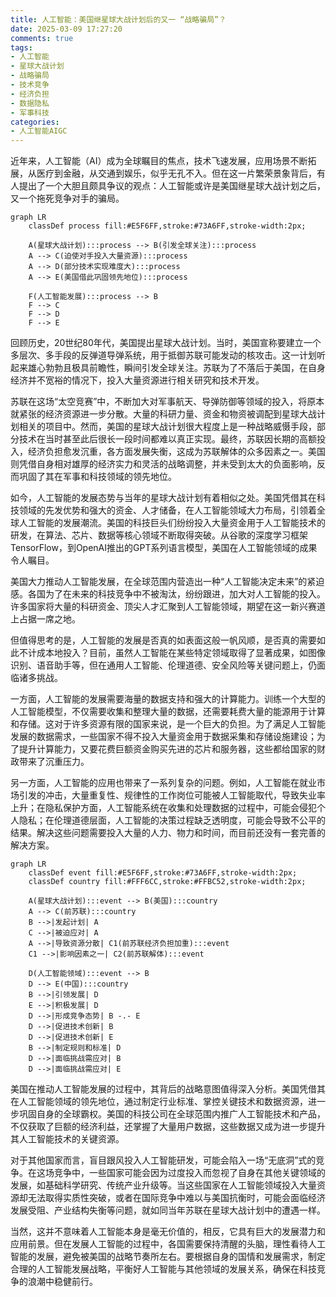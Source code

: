 ```yaml
---
title: 人工智能：美国继星球大战计划后的又一 “战略骗局”？
date: 2025-03-09 17:27:20
comments: true
tags:
- 人工智能
- 星球大战计划
- 战略骗局
- 技术竞争
- 经济负担
- 数据隐私
- 军事科技
categories:
- 人工智能AIGC
---
```




近年来，人工智能（AI）成为全球瞩目的焦点，技术飞速发展，应用场景不断拓展，从医疗到金融，从交通到娱乐，似乎无孔不入。但在这一片繁荣景象背后，有人提出了一个大胆且颇具争议的观点：人工智能或许是美国继星球大战计划之后，又一个拖死竞争对手的骗局。

```mermaid
graph LR
    classDef process fill:#E5F6FF,stroke:#73A6FF,stroke-width:2px;
    
    A(星球大战计划):::process --> B(引发全球关注):::process
    A --> C(迫使对手投入大量资源):::process
    A --> D(部分技术实现难度大):::process
    A --> E(美国借此巩固领先地位):::process
    
    F(人工智能发展):::process --> B
    F --> C
    F --> D
    F --> E
```

回顾历史，20世纪80年代，美国提出星球大战计划。当时，美国宣称要建立一个多层次、多手段的反弹道导弹系统，用于抵御苏联可能发动的核攻击。这一计划听起来雄心勃勃且极具前瞻性，瞬间引发全球关注。苏联为了不落后于美国，在自身经济并不宽裕的情况下，投入大量资源进行相关研究和技术开发。

苏联在这场“太空竞赛”中，不断加大对军事航天、导弹防御等领域的投入，将原本就紧张的经济资源进一步分散。大量的科研力量、资金和物资被调配到星球大战计划相关的项目中。然而，美国的星球大战计划很大程度上是一种战略威慑手段，部分技术在当时甚至此后很长一段时间都难以真正实现。最终，苏联因长期的高额投入，经济负担愈发沉重，各方面发展失衡，这成为苏联解体的众多因素之一。美国则凭借自身相对雄厚的经济实力和灵活的战略调整，并未受到太大的负面影响，反而巩固了其在军事和科技领域的领先地位。

如今，人工智能的发展态势与当年的星球大战计划有着相似之处。美国凭借其在科技领域的先发优势和强大的资金、人才储备，在人工智能领域大力布局，引领着全球人工智能的发展潮流。美国的科技巨头们纷纷投入大量资金用于人工智能技术的研发，在算法、芯片、数据等核心领域不断取得突破。从谷歌的深度学习框架TensorFlow，到OpenAI推出的GPT系列语言模型，美国在人工智能领域的成果令人瞩目。

美国大力推动人工智能发展，在全球范围内营造出一种“人工智能决定未来”的紧迫感。各国为了在未来的科技竞争中不被淘汰，纷纷跟进，加大对人工智能的投入。许多国家将大量的科研资金、顶尖人才汇聚到人工智能领域，期望在这一新兴赛道上占据一席之地。

但值得思考的是，人工智能的发展是否真的如表面这般一帆风顺，是否真的需要如此不计成本地投入？目前，虽然人工智能在某些特定领域取得了显著成果，如图像识别、语音助手等，但在通用人工智能、伦理道德、安全风险等关键问题上，仍面临诸多挑战。

一方面，人工智能的发展需要海量的数据支持和强大的计算能力。训练一个大型的人工智能模型，不仅需要收集和整理大量的数据，还需要耗费大量的能源用于计算和存储。这对于许多资源有限的国家来说，是一个巨大的负担。为了满足人工智能发展的数据需求，一些国家不得不投入大量资金用于数据采集和存储设施建设；为了提升计算能力，又要花费巨额资金购买先进的芯片和服务器，这些都给国家的财政带来了沉重压力。

另一方面，人工智能的应用也带来了一系列复杂的问题。例如，人工智能在就业市场引发的冲击，大量重复性、规律性的工作岗位可能被人工智能取代，导致失业率上升；在隐私保护方面，人工智能系统在收集和处理数据的过程中，可能会侵犯个人隐私；在伦理道德层面，人工智能的决策过程缺乏透明度，可能会导致不公平的结果。解决这些问题需要投入大量的人力、物力和时间，而目前还没有一套完善的解决方案。


```mermaid
graph LR
    classDef event fill:#E5F6FF,stroke:#73A6FF,stroke-width:2px;
    classDef country fill:#FFF6CC,stroke:#FFBC52,stroke-width:2px;

    A(星球大战计划):::event --> B(美国):::country
    A --> C(前苏联):::country
    B -->|发起计划| A
    C -->|被迫应对| A
    A -->|导致资源分散| C1(前苏联经济负担加重):::event
    C1 -->|影响因素之一| C2(前苏联解体):::event

    D(人工智能领域):::event --> B
    D --> E(中国):::country
    B -->|引领发展| D
    E -->|积极发展| D
    D -->|形成竞争态势| B -.- E
    D -->|促进技术创新| B
    D -->|促进技术创新| E
    B -->|制定规则和标准| D
    D -->|面临挑战需应对| B
    D -->|面临挑战需应对| E
```

美国在推动人工智能发展的过程中，其背后的战略意图值得深入分析。美国凭借其在人工智能领域的领先地位，通过制定行业标准、掌控关键技术和数据资源，进一步巩固自身的全球霸权。美国的科技公司在全球范围内推广人工智能技术和产品，不仅获取了巨额的经济利益，还掌握了大量用户数据，这些数据又成为进一步提升其人工智能技术的关键资源。

对于其他国家而言，盲目跟风投入人工智能研发，可能会陷入一场“无底洞”式的竞争。在这场竞争中，一些国家可能会因为过度投入而忽视了自身在其他关键领域的发展，如基础科学研究、传统产业升级等。当这些国家在人工智能领域投入大量资源却无法取得实质性突破，或者在国际竞争中难以与美国抗衡时，可能会面临经济发展受阻、产业结构失衡等问题，就如同当年苏联在星球大战计划中的遭遇一样。

当然，这并不意味着人工智能本身是毫无价值的，相反，它具有巨大的发展潜力和应用前景。但在发展人工智能的过程中，各国需要保持清醒的头脑，理性看待人工智能的发展，避免被美国的战略节奏所左右。要根据自身的国情和发展需求，制定合理的人工智能发展战略，平衡好人工智能与其他领域的发展关系，确保在科技竞争的浪潮中稳健前行。 
